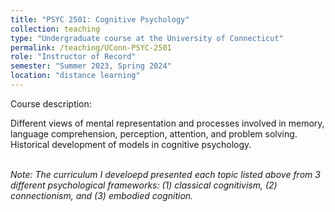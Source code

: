 ```yaml
---
title: "PSYC 2501: Cognitive Psychology"
collection: teaching
type: "Undergraduate course at the University of Connecticut"
permalink: /teaching/UConn-PSYC-2501
role: "Instructor of Record"
semester: "Summer 2023, Spring 2024"
location: "distance learning"
---
```


Course description: <p>Different views of mental representation and processes involved in memory, language comprehension, perception, attention, and problem solving. Historical development of models in cognitive psychology.

<br>*Note: The curriculum I develoepd presented each topic listed above from 3 different psychological frameworks: (1) classical cognitivism, (2) connectionism, and (3) embodied cognition.*</p>
